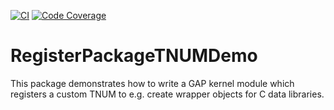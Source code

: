 [![CI](https://github.com/gap-packages/RegisterPackageTNUMDemo/actions/workflows/CI.yml/badge.svg)](https://github.com/gap-packages/RegisterPackageTNUMDemo/actions/workflows/CI.yml)
[![Code Coverage](https://codecov.io/github/gap-packages/RegisterPackageTNUMDemo/coverage.svg?branch=master&token=)](https://codecov.io/gh/gap-packages/RegisterPackageTNUMDemo)

# RegisterPackageTNUMDemo

This package demonstrates how to write a GAP kernel module which registers
a custom TNUM to e.g. create wrapper objects for C data libraries.
